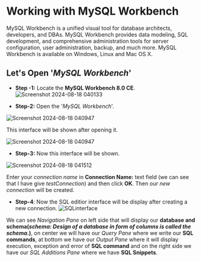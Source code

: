 # Working with MySQL Workbench

MySQL Workbench is a unified visual tool for database architects, developers, and DBAs. MySQL Workbench provides data modeling, SQL development, and comprehensive administration tools for server configuration, user administration, backup, and much more. MySQL Workbench is available on Windows, Linux and Mac OS X.


## Let's Open '*MySQL Workbench*'

* **Step -1:** Locate the **MySQL Workbench 8.0 CE**.
  ![Screenshot 2024-08-18 040133](https://github.com/user-attachments/assets/43f1ab7b-a290-40ef-88e6-0e2590a2096e)

* **Step-2:** Open the '*MySQL Workbench*'.

![Screenshot 2024-08-18 040947](https://github.com/user-attachments/assets/028d184b-c68f-4ee4-b10b-45dc3ae59e9a)

This interface will be shown after opening it.

![Screenshot 2024-08-18 040947](https://github.com/user-attachments/assets/9cde70d7-d8d1-4482-b79c-a2e03a62ea41)

* **Step-3:** Now this interface will be shown.
  
![Screenshot 2024-08-18 041512](https://github.com/user-attachments/assets/b3a1a479-0919-4432-b00c-0a3f95f7ef9a)

Enter your *connection name* in **Connection Name:** text field (we can see that I have give *testConnection*) and then click **OK**. Then our *new connection* will be created.

* **Step-4**: Now the SQL editior interface will be display after creating a new connection.
![SQLinterface](https://github.com/user-attachments/assets/b28b343b-e7ff-46e3-97e2-45efb87fe6ef)

We can see *Navigation Pane* on left side that will display our **database and schema(*schema:  Design of a database in form of columns is called the schema.*)**, on center we will have our *Query Pane* where we write our **SQL commands**, at bottom we have our *Output Pane* where it will display execution, exception and error of **SQL command** and on the right side we have our *SQL Additions Pane* where we have **SQL Snippets**.
